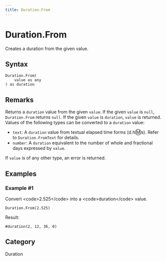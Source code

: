 ```yaml
---
title: Duration.From
---
```


# Duration.From


Creates a duration from the given value.


## Syntax

```powerquery
Duration.From(
    value as any
) as duration
```


## Remarks

Returns a <code>duration</code> value from the given <code>value</code>. If the given <code>value</code> is <code>null</code>, <code>Duration.From</code> returns <code>null</code>.  If the given <code>value</code> is <code>duration</code>, <code>value</code> is returned. Values of the following types can be converted to a <code>duration</code> value:      <ul>        <li><code>text</code>: A <code>duration</code> value from textual elapsed time forms (d.h:m:s). Refer to <code>Duration.FromText</code> for details.</li>        <li><code>number</code>: A <code>duration</code> equivalent to the number of whole and fractional days expressed by <code>value</code>.</li>      </ul>If <code>value</code> is of any other type, an error is returned.


## Examples

### Example #1 
Convert &lt;code&gt;2.525&lt;/code&gt; into a &lt;code&gt;duration&lt;/code&gt; value.
```powerquery
Duration.From(2.525)
```

Result: 
```powerquery
#duration(2, 12, 36, 0)
```




## Category
Duration

